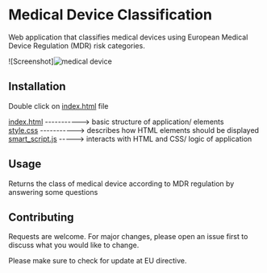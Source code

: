 # **Medical Device Classification**  

Web application that classifies medical devices using European Medical Device Regulation (MDR) risk categories.  


![Screenshot]![medical device](https://github.com/ThaniaK/Medical-Devices-Classifier/assets/53872109/6739f80d-1ab4-4d47-a89d-1630bd7451ab)  



## Installation

Double click on [index.html](https://github.com/ThaniaK/Medical-Devices-Classifier/blob/main/Medical%20Device%20Classification%20app/index.html) file

[index.html](https://github.com/ThaniaK/Medical-Devices-Classifier/blob/main/Medical%20Device%20Classification%20app/index.html) -----------> basic structure of application/ elements  
[style.css](https://github.com/ThaniaK/Medical-Devices-Classifier/blob/main/Medical%20Device%20Classification%20app/style.css) -----------> describes how HTML elements should be displayed  
[smart_script.js](https://github.com/ThaniaK/Medical-Devices-Classifier/blob/main/Medical%20Device%20Classification%20app/smart_script.js) -----> interacts with HTML and CSS/ logic of application  


## Usage


Returns the class of medical device according to MDR regulation by answering some questions



## Contributing
Requests are welcome. For major changes, please open an issue first to discuss what you would like to change.

Please make sure to check for update at EU directive.

